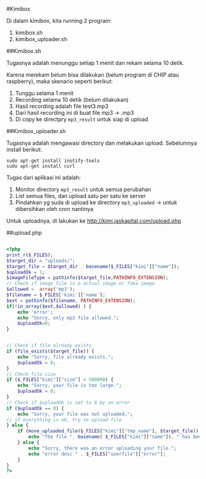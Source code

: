 #Kimibox 

Di dalam kimibox, kita running 2 program:

1. kimibox.sh
2. kimibox_uploader.sh

##Kimibox.sh

Tugasnya adalah menunggu setiap 1 menit dan rekam selama 10 detik.

Karena merekam belum bisa dilakukan (belum program di CHIP atau raspberry), maka skenario seperti berikut:

1. Tunggu selama 1 menit
2. Recording selama 10 detik (belum dilakukan)
3. Hasil recording adalah file test3.mp3
4. Dari hasil recording ini di buat file mp3 -> <boxid><timestamp>.mp3
5. Di copy ke directpry `mp3_result` untuk siap di upload

##Kimibox_uploader.sh

Tugasnya adalah mengawasi directory dan melakukan upload. Sebelumnya install berikut:

```
sudo apt-get install inotify-tools
sudo apt-get install curl
```

Tugas dari aplikasi ini adalah:

1. Monitor directory `mp3_result` untuk semua perubahan
2. List semua files, dan upload satu per satu ke server
3. Pindahkan yg suda di upload ke directory `mp3_uploaded` -> untuk dibersihkan oleh cron nantinya

Untuk uploadnya, di lakukan ke http://kimi.jaskapital.com/upload.php

##upload.php

```php

<?php
print_r($_FILES);
$target_dir = "uploads/";
$target_file = $target_dir . basename($_FILES["kimi"]["name"]);
$uploadOk = 1;
$imageFileType = pathinfo($target_file,PATHINFO_EXTENSION);
// Check if image file is a actual image or fake image
$allowed =  array('mp3');
$filename = $_FILES['kimi']['name'];
$ext = pathinfo($filename, PATHINFO_EXTENSION);
if(!in_array($ext,$allowed) ) {
    echo 'error';
    echo "Sorry, only mp3 file allowed.";
    $uploadOk=0;
}


// Check if file already exists
if (file_exists($target_file)) {
    echo "Sorry, file already exists.";
    $uploadOk = 0;
}
// Check file size
if ($_FILES["kimi"]["size"] > 500000) {
    echo "Sorry, your file is too large.";
    $uploadOk = 0;
}
// Check if $uploadOk is set to 0 by an error
if ($uploadOk == 0) {
    echo "Sorry, your file was not uploaded.";
// if everything is ok, try to upload file
} else {
    if (move_uploaded_file($_FILES["kimi"]["tmp_name"], $target_file)) {
        echo "The file ". basename( $_FILES["kimi"]["name"]). " has been uploaded.";
    } else {
        echo "Sorry, there was an error uploading your file.";
        echo "error desc " . $_FILES["userfile"]["error"];
    }
}
?>
```

